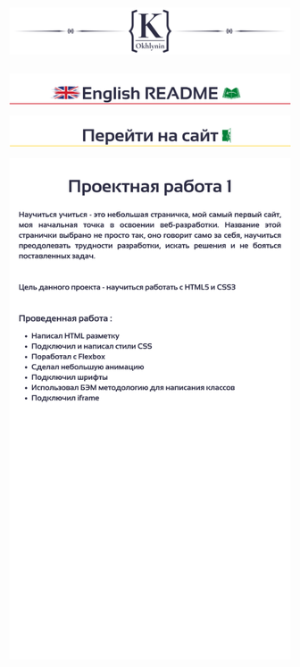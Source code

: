    ![Header](https://github.com/KonstantinOkhlynin/LearnToLearn/blob/master/assets/Headergithubname%20(2).svg)



   [![Header](https://github.com/KonstantinOkhlynin/LearnToLearn/blob/master/assets/1.svg)](https://github.com/KonstantinOkhlynin/LearnToLearn/blob/master/README.EN.MD)
   [![Header](https://github.com/KonstantinOkhlynin/LearnToLearn/blob/master/assets/2.svg)](https://konstantinokhlynin.github.io/LearnToLearn/)
     ![Header](https://github.com/KonstantinOkhlynin/LearnToLearn/blob/master/assets/3.svg)